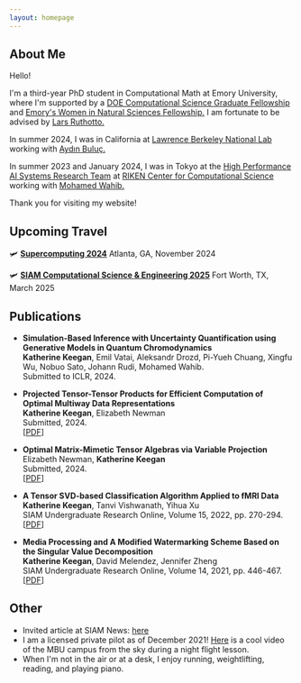 ```yaml
---
layout: homepage
---
```


## About Me

Hello!

I'm a third-year PhD student in Computational Math at Emory University, where I'm supported by a [DOE Computational Science Graduate Fellowship](https://www.krellinst.org/csgf/) and [Emory's Women in Natural Sciences Fellowship.](https://www.gs.emory.edu/admissions/finance_overview.html#:~:text=The%20Women%20in%20Natural%20Sciences,have%20demonstrated%20outstanding%20academic%20achievement.) I am fortunate to be advised by [Lars Ruthotto.](https://www.math.emory.edu/~lruthot/)

In summer 2024, I was in California at [Lawrence Berkeley National Lab](https://www.lbl.gov/) working with [Aydın Buluç.](https://people.eecs.berkeley.edu/~aydin/)

In summer 2023 and January 2024, I was in Tokyo at the [High Performance AI Systems Research Team](https://www.r-ccs.riken.jp/en/research/labs/hpaisrt/) at [RIKEN Center for Computational Science](https://www.r-ccs.riken.jp/en/) working with [Mohamed Wahib.](https://scholar.google.com/citations?user=C3fmEegAAAAJ&hl=en)

Thank you for visiting my website!

## Upcoming Travel

🛩️ **[Supercomputing 2024](https://sc24.supercomputing.org/)** 
Atlanta, GA, November 2024

🛩️ **[SIAM Computational Science & Engineering 2025](https://www.siam.org/conferences-events/siam-conferences/cse25/)**
Fort Worth, TX, March 2025

## Publications

- **Simulation-Based Inference with Uncertainty Quantification using Generative Models in Quantum Chromodynamics**
  <br>
  **Katherine Keegan**, Emil Vatai, Aleksandr Drozd, Pi-Yueh Chuang, Xingfu Wu, Nobuo Sato, Johann Rudi, Mohamed Wahib.
  <br>
  Submitted to ICLR, 2024.
- **Projected Tensor-Tensor Products for Efficient Computation of Optimal Multiway Data Representations**
  <br>
  **Katherine Keegan**, Elizabeth Newman
  <br>
  Submitted, 2024.
  <br>
  [[PDF](https://arxiv.org/pdf/2409.19402)]
- **Optimal Matrix-Mimetic Tensor Algebras via Variable Projection**
  <br>
  Elizabeth Newman, **Katherine Keegan**
  <br>
  Submitted, 2024.
  <br>
  [[PDF](https://arxiv.org/pdf/2406.06942)]
- **A Tensor SVD-based Classification Algorithm Applied to fMRI Data**
  <br>
  **Katherine Keegan**, Tanvi Vishwanath, Yihua Xu
  <br>
  SIAM Undergraduate Research Online, Volume 15, 2022, pp. 270-294.
  <br>
  [[PDF](https://www.siam.org/Portals/0/Publications/SIURO/Vol15/S145652R.pdf?ver=2022-08-29-124210-473)] 

- **Media Processing and A Modified Watermarking Scheme Based on the Singular Value Decomposition**
  <br>
  **Katherine Keegan**, David Melendez, Jennifer Zheng
  <br>
  SIAM Undergraduate Research Online, Volume 14, 2021, pp. 446-467.
  <br>
  [[PDF](https://www.siam.org/Portals/0/Documents/S141166PDF.pdf?ver=2021-09-23-070730-093)] 
  
## Other

- Invited article at SIAM News: [here](https://sinews.siam.org/Details-Page/a-modified-watermarking-scheme-based-on-the-singular-value-decomposition)
- I am a licensed private pilot as of December 2021! [Here](https://youtu.be/YhEA6PkSirU) is a cool video of the MBU campus from the sky during a night flight lesson. 
- When I'm not in the air or at a desk, I enjoy running, weightlifting, reading, and playing piano.
